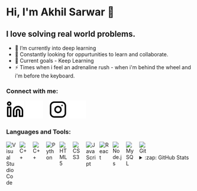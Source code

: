 # Hi, I'm Akhil Sarwar 👋 

## I love solving real world problems.

<!-- - 🔭  -->
- 🌱 I’m currently into deep learning
- 👯 Constantly looking for oppurtunities to learn and collaborate.
- 🥅 Current goals - Keep Learning
- ⚡ Times when i feel an adrenaline rush - when i'm behind the wheel and i'm before the keyboard.


### Connect with me:


[![website](./img/linkedin-light.svg)](https://www.linkedin.com/in/akhil-sarwar-t-h-a6b635190#gh-light-mode-only)
[![website](./img/linkedin-dark.svg)](https://www.linkedin.com/in/akhil-sarwar-t-h-a6b635190#gh-dark-mode-only)
&nbsp;&nbsp;
[![website](./img/instagram-light.svg)](https://www.instagram.com/__akhil_sarwar__#gh-light-mode-only)
[![website](./img/instagram-dark.svg)](https://www.instagram.com/__akhil_sarwar__#gh-dark-mode-only)

### Languages and Tools:

<img align="left" alt="Visual Studio Code" width="26px" src="https://cdn.jsdelivr.net/gh/devicons/devicon/icons/vscode/vscode-original.svg" style="padding-right:10px;" />
<img align="left" width="26px" alt="C++" src="https://cdn.jsdelivr.net/gh/devicons/devicon/icons/c/c-original.svg" style="padding-right:10px;"/>

<img align="left" width="26px" alt="C++" src="https://cdn.jsdelivr.net/gh/devicons/devicon/icons/cplusplus/cplusplus-original.svg" style="padding-right:10px;"/>
<img align="left" width="26px" alt="Python" src="https://cdn.jsdelivr.net/gh/devicons/devicon/icons/python/python-original.svg" style="padding-right:10px;"/>
<img align="left" alt="HTML5" width="26px" src="https://cdn.jsdelivr.net/gh/devicons/devicon/icons/html5/html5-original.svg" style="padding-right:10px;" />
<img align="left" alt="CSS3" width="26px" src="https://cdn.jsdelivr.net/gh/devicons/devicon/icons/css3/css3-original.svg" style="padding-right:10px;" />
<img align="left" alt="JavaScript" width="26px" src="https://cdn.jsdelivr.net/gh/devicons/devicon/icons/javascript/javascript-original.svg" style="padding-right:10px;" />
<img align="left" alt="React" width="26px" src="https://cdn.jsdelivr.net/gh/devicons/devicon/icons/react/react-original.svg" style="padding-right:10px;" />
<img align="left" alt="Node.js" width="26px" src="https://cdn.jsdelivr.net/gh/devicons/devicon/icons/nodejs/nodejs-original.svg" style="padding-right:10px;" />
<img align="left" alt="MySQL" width="26px" src="https://cdn.jsdelivr.net/gh/devicons/devicon/icons/mysql/mysql-original.svg" style="padding-right:10px;" />
<img align="left" alt="Git" width="26px" src="https://cdn.jsdelivr.net/gh/devicons/devicon/icons/git/git-original.svg" style="padding-right:10px;" />

<br />
<br />


<details>
  <summary>:zap: GitHub Stats</summary>

  <img align="left" alt="codeSTACKr's GitHub Stats" src="https://github-readme-stats.vercel.app/api?username=codeSTACKr&show_icons=true&hide_border=false&title_color=ff652f&icon_color=FFE400&bg_color=09131B&text_color=ffffff&border_color=0c1a25" />

</details>



[instagram]: https://instagram.com/codeSTACKr
[linkedin]: https://linkedin.com/in/codeSTACKr

